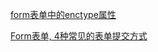 [form表单中的enctype属性](https://blog.csdn.net/qq_42755530/article/details/107177561)

[Form表单, 4种常见的表单提交方式](https://blog.csdn.net/Aplumage/article/details/126345748)

